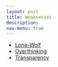```yaml
---
layout: post
title: Weaknesses
description: 
nav-menu: true
---
```


- [Lone-Wolf](/Weaknesses/Lone-Wolf.html)
- [Overthinking](/Weaknesses/Overthinking.html)
- [Transparency](/Weaknesses/Transparency.html)
  